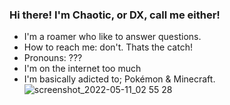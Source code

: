 ### Hi there! I'm Chaotic, or DX, call me either! 
+ I'm a roamer who like to answer questions.
+ How to reach me: don't. Thats the catch!
+ Pronouns: ???
+ I'm on the internet too much
+ I'm basically adicted to; Pokémon & Minecraft.
![screenshot_2022-05-11_02 55 28](https://user-images.githubusercontent.com/90992351/168853282-5db73770-675e-46a0-960f-b4b1e989d647.png)
